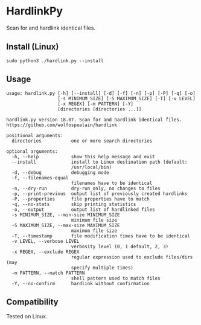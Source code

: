 # HardlinkPy
Scan for and hardlink identical files.

## Install (Linux)
```sudo python3 ./hardlink.py --install```

## Usage

```
usage: hardlink.py [-h] [--install] [-d] [-f] [-n] [-p] [-P] [-q] [-o]
                   [-s MINIMUM_SIZE] [-S MAXIMUM_SIZE] [-T] [-v LEVEL]
                   [-x REGEX] [-m PATTERN] [-Y]
                   [directories [directories ...]]

hardlink.py version 18.07. Scan for and hardlink identical files.
https://github.com/wolfospealain/hardlink

positional arguments:
  directories           one or more search directories

optional arguments:
  -h, --help            show this help message and exit
  --install             install to Linux destination path (default:
                        /usr/local/bin)
  -d, --debug           debugging mode
  -f, --filenames-equal
                        filenames have to be identical
  -n, --dry-run         dry-run only, no changes to files
  -p, --print-previous  output list of previously created hardlinks
  -P, --properties      file properties have to match
  -q, --no-stats        skip printing statistics
  -o, --output          output list of hardlinked files
  -s MINIMUM_SIZE, --min-size MINIMUM_SIZE
                        minimum file size
  -S MAXIMUM_SIZE, --max-size MAXIMUM_SIZE
                        maximum file size
  -T, --timestamp       file modification times have to be identical
  -v LEVEL, --verbose LEVEL
                        verbosity level (0, 1 default, 2, 3)
  -x REGEX, --exclude REGEX
                        regular expression used to exclude files/dirs (may
                        specify multiple times)
  -m PATTERN, --match PATTERN
                        shell pattern used to match files
  -Y, --no-confirm      hardlink without confirmation

```

## Compatibility

Tested on Linux.
